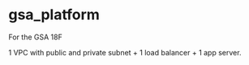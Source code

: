 # gsa_platform
For the GSA 18F

1 VPC with public and private subnet + 1 load balancer + 1 app server.
